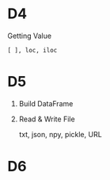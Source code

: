# D4
  Getting Value 
   
    [ ], loc, iloc
# D5
1. Build DataFrame
  
2. Read & Write File
    
    txt, json, npy, pickle, URL
# D6

  
